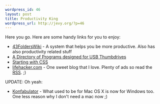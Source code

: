 ```yaml
--- 
wordpress_id: 46
layout: post
title: Productivity King
wordpress_url: http://jevy.org/?p=46
---
```

Here you go.  Here are some handy links for you to enjoy:
<ul>
	<li><a href="http://wiki.43folders.com/index.php/Main_Page">43FoldersWiki</a> - A system that helps you be more productive.  Also has also productivity related stuff
</li>
	<li><a href="http://loosewire.typepad.com/blog/2005/03/a_directory_of_.html">A Directory of Programs designed for USB Thumbdrives</a></li>
	<li><a href="http://www.w3.org/Style/Examples/011/firstcss">Starting with CSS</a></li>
	<li><a href="http://www.lifehacker.com/">lifehacker.com</a> - One sweet blog that I love.  Plenty of ads so read the <a href="http://www.lifehacker.com/atom.xml">RSS</a>. ;)</li>

</ul>

UPDATE: Oh yeah:
<ul>
	<li><a href="http://www.konfabulator.com/">Konfabulator</a> - What used to be for Mac OS X is now for Windows too.  One less reason why I don't need a mac now ;)
</li>
</ul>
